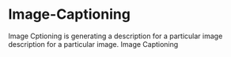 # Image-Captioning
Image Cptioning is generating a description for a particular image description for a particular image.
Image Captioning
